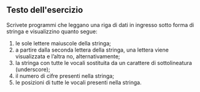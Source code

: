 ## Testo dell'esercizio

Scrivete programmi che leggano una riga di dati in ingresso sotto forma di stringa e visualizzino quanto segue:

1. le sole lettere maiuscole della stringa;
2. a partire dalla seconda lettera della stringa, una 
   lettera viene visualizzata e
l’altra no, alternativamente;
3. la stringa con tutte le vocali sostituita da un 
   carattere di sottolineatura
(underscore);
4. il numero di cifre presenti nella stringa;
5. le posizioni di tutte le vocali presenti nella stringa.